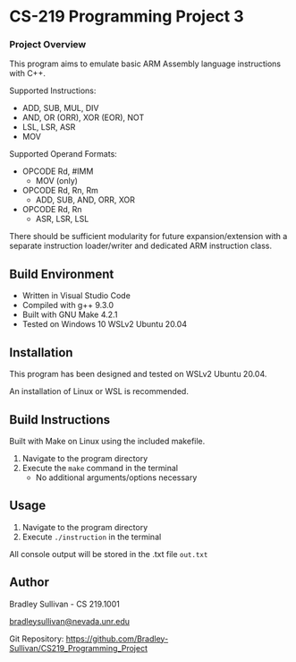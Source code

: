 # CS-219 Programming Project 3
### Project Overview
This program aims to emulate basic ARM Assembly language instructions with C++.

Supported Instructions:
- ADD, SUB, MUL, DIV
- AND, OR (ORR), XOR (EOR), NOT
- LSL, LSR, ASR
- MOV

Supported Operand Formats:
- OPCODE Rd, #IMM
    - MOV (only)
- OPCODE Rd, Rn, Rm
    - ADD, SUB, AND, ORR, XOR
- OPCODE Rd, Rn
    - ASR, LSR, LSL

There should be sufficient modularity for future expansion/extension with a separate instruction loader/writer and dedicated ARM instruction class.


## Build Environment
- Written in Visual Studio Code
- Compiled with g++ 9.3.0
- Built with GNU Make 4.2.1
- Tested on Windows 10 WSLv2 Ubuntu 20.04

## Installation
This program has been designed and tested on WSLv2 Ubuntu 20.04.

An installation of Linux or WSL is recommended.

## Build Instructions
Built with Make on Linux using the included makefile.

1. Navigate to the program directory
2. Execute the `make` command in the terminal
    - No additional arguments/options necessary

## Usage
1. Navigate to the program directory
2. Execute `./instruction` in the terminal

All console output will be stored in the .txt file `out.txt`


## Author
Bradley Sullivan - CS 219.1001

bradleysullivan@nevada.unr.edu

Git Repository: https://github.com/Bradley-Sullivan/CS219_Programming_Project





